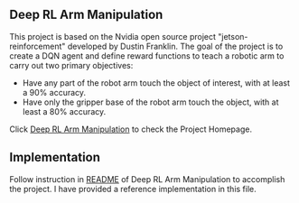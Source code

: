 ## Deep RL Arm Manipulation
This project is based on the Nvidia open source project "jetson-reinforcement" developed by Dustin Franklin. The goal of the project is to create a DQN agent and define reward functions to teach a robotic arm to carry out two primary objectives:

- Have any part of the robot arm touch the object of interest, with at least a 90% accuracy.
- Have only the gripper base of the robot arm touch the object, with at least a 80% accuracy. 

Click [Deep RL Arm Manipulation](https://github.com/udacity/RoboND-DeepRL-Project) to check the Project Homepage.

## Implementation
Follow instruction in [README](https://github.com/udacity/RoboND-DeepRL-Project/blob/master/README.md) of Deep RL Arm Manipulation to accomplish the project. I have provided a reference implementation in this file. 